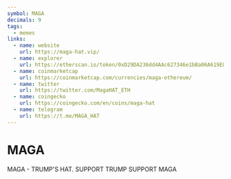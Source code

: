 ```yaml
---
symbol: MAGA
decimals: 9
tags:
  - memes
links:
  - name: website
    url: https://maga-hat.vip/
  - name: explorer
    url: https://etherscan.io/token/0xD29DA236dd4AAc627346e1bBa06A619E8c22d7C5
  - name: coinmarketcap
    url: https://coinmarketcap.com/currencies/maga-ethereum/
  - name: twitter
    url: https://twitter.com/MagaHAT_ETH
  - name: coingecko
    url: https://coingecko.com/en/coins/maga-hat
  - name: telegram
    url: https://t.me/MAGA_HAT
---
```


# MAGA

MAGA - TRUMP'S HAT. SUPPORT TRUMP SUPPORT MAGA
